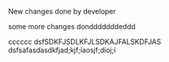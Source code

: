 New changes done by developer

some more changes dondddddddeddd


cccccc
dsfSDKFJSDLKFJLSDKAJFALSKDFJAS
dsfsafasdasdkfjad;kjf;iaosjf;dioj;i
